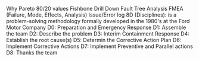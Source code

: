 Why
Pareto 80/20
values
Fishbone
Drill Down
Fault Tree Analysis
FMEA (Failure, Mode, Effects, Analysis)
Issue/Error log
8D (Disciplines): is a problem-solving methodology formally developed in the 1980's at the Ford Motor Company
D0: Preparation and Emergency Response
D1: Assemble the team
D2: Describe the problem
D3: Interim Containment Response
D4: Establish the root cause(s)
D5: Determin the Corrective Action Plan
D6: Implement Corrective Actions
D7: Implement Preventive and Parallel actions
D8: Thanks the team